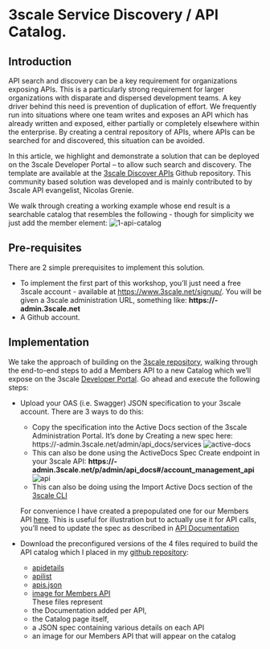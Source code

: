 # 3scale Service Discovery / API Catalog.

## Introduction 

API search and discovery can be a key requirement for organizations exposing APIs. This is a particularly strong requirement for larger organizations with disparate and dispersed development teams. A key driver behind this need is prevention of duplication of effort. We frequently run into situations where one team writes and exposes an API which has already written and exposed, either partially or completely elsewhere within the enterprise. By creating a central repository of APIs, where APIs can be searched for and discovered, this situation can be avoided. 

In this article, we highlight and demonstrate a solution that can be deployed on the 3scale Developer Portal – to allow such search and discovery. The template are available at the [3scale Discover APIs](https://github.com/3scale/3scale-discover-APIs) Github repository. This community based solution was developed and is mainly contributed to by 3scale API evangelist, Nicolas Grenie.

We walk through creating a working example whose end result is a searchable catalog that resembles the following - though for simplicity we just add the member element:
![1-api-catalog](https://access.redhat.com/sites/default/files/images/1-api-catalog.png)  

## Pre-requisites
There are 2 simple prerequisites to implement this solution. 
* To implement the first part of this workshop, you’ll just need a free 3scale account - available at https://www.3scale.net/signup/. You will be given a 3scale administration URL, something like: **https://<my-3scale-account>-admin.3scale.net**
* A Github account.

## Implementation
We take the approach of building on the [3scale repository](https://github.com/3scale/3scale-discover-APIs), walking through the end-to-end steps to add a Members API to a new Catalog which we’ll expose on the 3scale [Developer Portal](https://access.redhat.com/documentation/en-us/red_hat_3scale/2.saas/html/developer_portal/).
Go ahead and execute the following steps:
* Upload your OAS (i.e. Swagger) JSON specification to your 3scale account. There are 3 ways to do this:
  * Copy the specification into the Active Docs section of the 3scale Administration Portal. It’s done by Creating a new spec here:
https://<my-3scale-account>-admin.3scale.net/admin/api_docs/services
![active-docs](https://access.redhat.com/sites/default/files/images/2-active-docs.png)  
  * This can also be done using the ActiveDocs Spec Create endpoint in your 3scale API: **https://<my-3scale-account>-admin.3scale.net/p/admin/api_docs#/account_management_api**
![api](https://access.redhat.com/sites/default/files/images/3-3scale-api-menu.png)  
  * This can also be doing using the Import Active Docs section of the [3scale CLI](https://github.com/3scale/3scale-cli/blob/master/docs/import-api-definition.md)

  For convenience I have created a prepopulated one for our Members API [here](https://github.com/tnscorcoran/3scale-discover-apis/blob/master/members-oas-spec.json). This is useful for illustration but to actually use it for API calls, you’ll need to update the spec as described in [API Documentation](https://access.redhat.com/documentation/en-us/red_hat_3scale/2.saas/html/api_documentation/)  

* Download the preconfigured versions of the 4 files required to build the API catalog which I placed in my [github repository](https://github.com/tnscorcoran/3scale-discover-apis):
  * [apidetails](https://github.com/tnscorcoran/3scale-discover-apis/blob/master/apidetails)
  * [apilist](https://github.com/tnscorcoran/3scale-discover-apis/blob/master/apilist)
  * [apis.json](https://github.com/tnscorcoran/3scale-discover-apis/blob/master/apis.json)
  * [image for Members API](https://github.com/tnscorcoran/3scale-discover-apis/blob/master/member.jpeg)  
  These files represent 
  * the Documentation added per API, 
  * the Catalog page itself, 
  * a JSON spec containing various details on each API 
  * an image for our Members API that will appear on the catalog









